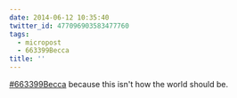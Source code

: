 ```yaml
---
date: 2014-06-12 10:35:40
twitter_id: 477096903583477760
tags:
  - micropost
  - 663399Becca
title: ''
---
```


[#663399Becca](https://twitter.com/hashtag/663399Becca) because this isn't how the world should be.
